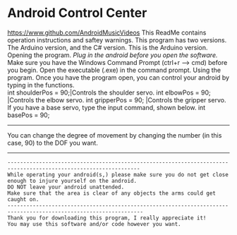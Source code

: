 #  Android Control Center



https://www.github.com/AndroidMusicVideos
This ReadMe contains operation instructions and saftey warnings.
This program has two versions.  The Arduino version, and the C# version.  This is the Arduino version.
Opening the program.
*Plug in the android before you open the software.*
Make sure you have the Windows Command Prompt (ctrl+r --> cmd) before you begin.  Open the executable (.exe) in the command prompt. 
Using the program.
Once you have the program open, you can control your android by typing in the functions.  
int shoulderPos = 90;|Controls the shoulder servo.
int elbowPos = 90;   |Controls the elbow servo.
int gripperPos = 90; |Controls the gripper servo.
If you have a base servo, type the input command, shown below.
int basePos = 90;
****************************************************************************************************
You can change the degree of movement by changing the number (in this case, 90) to the DOF you want.
****************************************************************************************************
~~~~~~~~~~~~~have any questions?  E-mail me at androidbuilder@outlook.com~~~~~~~~~~~~~~~~~~~~~~~~~~~
----------------------------------------------------------------------------------------------------------------
While operating your android(s,) please make sure you do not get close enough to injure yourself on the android.  
DO NOT leave your android unattended.
Make sure that the area is clear of any objects the arms could get caught on.
-----------------------------------------------------------------------------------------------------------------
Thank you for downloading this program, I really appreciate it!
You may use this software and/or code however you want.



